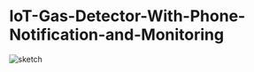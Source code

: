# IoT-Gas-Detector-With-Phone-Notification-and-Monitoring

![sketch](https://user-images.githubusercontent.com/66237340/177518936-1c673328-9328-4245-a5b0-74843d0458b4.png)
